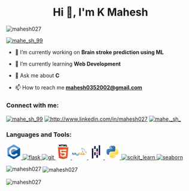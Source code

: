 
<h1 align="center">Hi 👋, I'm K Mahesh</h1>
<p align="left"> <img src="https://komarev.com/ghpvc/?username=mahesh027&label=Profile%20views&color=0e75b6&style=flat" alt="mahesh027" /> </p>

<p align="left"> <a href="https://twitter.com/mahe_sh_99" target="blank"><img src="https://img.shields.io/twitter/follow/mahe_sh_99?logo=twitter&style=for-the-badge" alt="mahe_sh_99" /></a> </p>

- 🔭 I’m currently working on **Brain stroke prediction using ML**

- 🌱 I’m currently learning **Web Development**

- 💬 Ask me about **C**

- 📫 How to reach me **mahesh0352002@gmail.com**

<h3 align="left">Connect with me:</h3>
<p align="left">
<a href="https://twitter.com/mahe_sh_99" target="blank"><img align="center" src="https://raw.githubusercontent.com/rahuldkjain/github-profile-readme-generator/master/src/images/icons/Social/twitter.svg" alt="mahe_sh_99" height="30" width="40" /></a>
<a href="https://linkedin.com/in/http://www.linkedin.com/in/mahesh027" target="blank"><img align="center" src="https://raw.githubusercontent.com/rahuldkjain/github-profile-readme-generator/master/src/images/icons/Social/linked-in-alt.svg" alt="http://www.linkedin.com/in/mahesh027" height="30" width="40" /></a>
<a href="https://instagram.com/mahe._sh_" target="blank"><img align="center" src="https://raw.githubusercontent.com/rahuldkjain/github-profile-readme-generator/master/src/images/icons/Social/instagram.svg" alt="mahe._sh_" height="30" width="40" /></a>
</p>

<h3 align="left">Languages and Tools:</h3>
<p align="left"> <a href="https://www.cprogramming.com/" target="_blank" rel="noreferrer"> <img src="https://raw.githubusercontent.com/devicons/devicon/master/icons/c/c-original.svg" alt="c" width="40" height="40"/> </a> <a href="https://flask.palletsprojects.com/" target="_blank" rel="noreferrer"> <img src="https://www.vectorlogo.zone/logos/pocoo_flask/pocoo_flask-icon.svg" alt="flask" width="40" height="40"/> </a> <a href="https://git-scm.com/" target="_blank" rel="noreferrer"> <img src="https://www.vectorlogo.zone/logos/git-scm/git-scm-icon.svg" alt="git" width="40" height="40"/> </a> <a href="https://www.w3.org/html/" target="_blank" rel="noreferrer"> <img src="https://raw.githubusercontent.com/devicons/devicon/master/icons/html5/html5-original-wordmark.svg" alt="html5" width="40" height="40"/> </a> <a href="https://www.mysql.com/" target="_blank" rel="noreferrer"> <img src="https://raw.githubusercontent.com/devicons/devicon/master/icons/mysql/mysql-original-wordmark.svg" alt="mysql" width="40" height="40"/> </a> <a href="https://pandas.pydata.org/" target="_blank" rel="noreferrer"> <img src="https://raw.githubusercontent.com/devicons/devicon/2ae2a900d2f041da66e950e4d48052658d850630/icons/pandas/pandas-original.svg" alt="pandas" width="40" height="40"/> </a> <a href="https://www.python.org" target="_blank" rel="noreferrer"> <img src="https://raw.githubusercontent.com/devicons/devicon/master/icons/python/python-original.svg" alt="python" width="40" height="40"/> </a> <a href="https://scikit-learn.org/" target="_blank" rel="noreferrer"> <img src="https://upload.wikimedia.org/wikipedia/commons/0/05/Scikit_learn_logo_small.svg" alt="scikit_learn" width="40" height="40"/> </a> <a href="https://seaborn.pydata.org/" target="_blank" rel="noreferrer"> <img src="https://seaborn.pydata.org/_images/logo-mark-lightbg.svg" alt="seaborn" width="40" height="40"/> </a> </p>

<p><img align="left" src="https://github-readme-stats.vercel.app/api/top-langs?username=mahesh027&show_icons=true&locale=en&layout=compact" alt="mahesh027" /></p>

<p>&nbsp;<img align="center" src="https://github-readme-stats.vercel.app/api?username=mahesh027&show_icons=true&locale=en" alt="mahesh027" /></p>

<p><img align="center" src="https://github-readme-streak-stats.herokuapp.com/?user=mahesh027&" alt="mahesh027" /></p>

